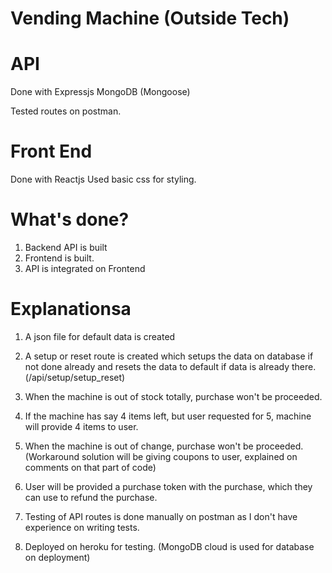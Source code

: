 # Vending Machine (Outside Tech)

# API
Done with 
    Expressjs
    MongoDB (Mongoose)

Tested routes on postman.

# Front End

Done with Reactjs
Used basic css for styling.


# What's done?

1. Backend API is built
2. Frontend is built.
3. API is integrated on Frontend

# Explanationsa

1. A json file for default data is created

2. A setup  or reset route is created which setups the data on database if not done already and resets the data to default if data is already there. (/api/setup/setup_reset)

3. When the machine is out of stock totally, purchase won't be proceeded.

4. If the machine has say 4 items left, but user requested for 5, machine will provide 4 items to user.

5. When the machine is out of change, purchase won't be proceeded. (Workaround solution will be giving coupons to user, explained on comments on that part of code)

6. User will be provided a purchase token with the purchase, which they can use to refund the purchase.

7. Testing of API routes is done manually on postman as I don't have  experience on writing tests.

8. Deployed on heroku for testing. (MongoDB cloud is used for database on deployment)
